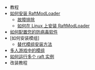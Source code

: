 - 教程
- [如何安装 RaftModLoader](/general/algorithm/README.md)
  - [故障排除](/general/algorithm/data-structures/stack/README.zh-CN.md)
  - [如何在 Linux 上安装 RaftModLoader](/general/algorithm/data-structures/queue/README.zh-CN.md)
- [如何配置您的防病毒软件](/general/design-pattern/README.md)
- [如何安装模组]
  - [替代模组安装方法](/general/network/protocol-model.md)
- [多人游戏中的模组](/general/network/protocol-model.md)
- [如何运行多个 raft 实例](/general/network/protocol-model.md)
- 改装教程
